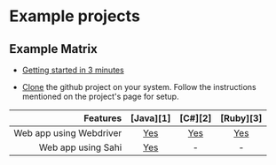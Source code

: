 # Example projects

## Example Matrix

* [Getting started in 3 minutes](getting_started_3_steps.md)

* [Clone](http://git-scm.com/docs/git-clone) the github project on your system. Follow the instructions mentioned on the project's page for setup.


| Features            | [Java][1] | [C#][2] | [Ruby][3] |
|-----------------------:|:---------:|:-------:|:---------:|
| Web app using Webdriver             | [Yes](https://github.com/getgauge/gauge-example-java)       | [Yes](https://github.com/getgauge/gauge-example-ruby)     | [Yes](https://github.com/getgauge/gauge-example-csharp)       |
| Web app using Sahi             | [Yes](https://github.com/getgauge/gauge-example-sahi)       | -     | -       |
